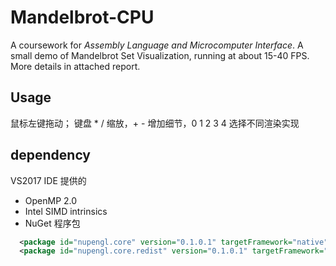 # Mandelbrot-CPU

A coursework for *Assembly Language and Microcomputer Interface*. A small demo of Mandelbrot Set Visualization, running at about 15-40 FPS. 
More details in attached report.

## Usage

鼠标左键拖动；
键盘 * / 缩放，+ - 增加细节，0 1 2 3 4 选择不同渲染实现

## dependency

VS2017 IDE 提供的

- OpenMP 2.0
- Intel SIMD intrinsics
- NuGet 程序包

```xml
  <package id="nupengl.core" version="0.1.0.1" targetFramework="native" />
  <package id="nupengl.core.redist" version="0.1.0.1" targetFramework="native" />
```
